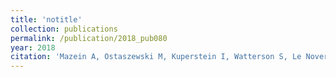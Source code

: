 ```yaml
---
title: 'notitle'
collection: publications
permalink: /publication/2018_pub080
year: 2018
citation: 'Mazein A, Ostaszewski M, Kuperstein I, Watterson S, Le Novere N, Lefaudeux D, De Meulder B, Pellet J, Balaur I, Saqi M, Nogueira MM, He F, Parton A, Lemonnier N, Gawron P, Gebel S, Hainaut P, Ollert M, Dogrusoz U, Barillot E, Zinovyev A, Schneider R, Balling R, Auffray C. Systems medicine disease maps: community-driven comprehensive representation of disease mechanisms. 2018. NPJ systems biology and applications 4 (1), 21'
---
```

